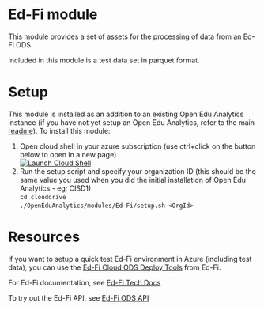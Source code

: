 # Ed-Fi module
This module provides a set of assets for the processing of data from an Ed-Fi ODS.

Included in this module is a test data set in parquet format.

# Setup
This module is installed as an addition to an existing Open Edu Analytics instance (if you have not yet setup an Open Edu Analytics, refer to the main [readme](https://github.com/microsoft/OpenEduAnalytics)).
To install this module:
1) Open cloud shell in your azure subscription (use ctrl+click on the button below to open in a new page)\
[![Launch Cloud Shell](https://azurecomcdn.azureedge.net/mediahandler/acomblog/media/Default/blog/launchcloudshell.png "Launch Cloud Shell")](https://shell.azure.com/bash)
2) Run the setup script and specify your organization ID (this should be the same value you used when you did the initial installation of Open Edu Analytics - eg: CISD1)\
`cd clouddrive`\
`./OpenEduAnalytics/modules/Ed-Fi/setup.sh <OrgId>`

# Resources
If you want to setup a quick test Ed-Fi environment in Azure (including test data), you can use the [Ed-Fi Cloud ODS Deploy Tools](https://github.com/Ed-Fi-Exchange-OSS/Ed-Fi-X-Ods-Deploy-Azure) from Ed-Fi.

For Ed-Fi documentation, see [Ed-Fi Tech Docs](https://techdocs.ed-fi.org/)

To try out the Ed-Fi API, see [Ed-Fi ODS API](https://api.ed-fi.org/)


